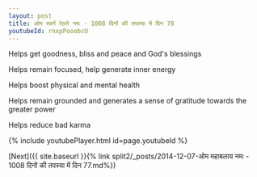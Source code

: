 ```yaml
---
layout: post
title: ओम स्वर्ण रेठसे नमः - 1008 दिनों की तपस्या में दिन 78
youtubeId: rnxpPooobcU
---
```

 
 
Helps get goodness, bliss and peace and God's blessings
 
Helps remain focused, help generate inner energy 
 
Helps boost physical and mental health 
 
Helps remain grounded and generates a sense of gratitude towards the greater power 
 
Helps reduce bad karma
 
 
 
 


{% include youtubePlayer.html id=page.youtubeId %}
 
[Next]({{ site.baseurl }}{% link  split2/_posts/2014-12-07-ओम महाबलाय नमः - 1008 दिनों की तपस्या में दिन 77.md%})
 
